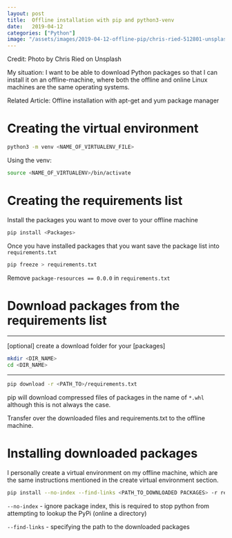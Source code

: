 ```yaml
---
layout: post
title:  Offline installation with pip and python3-venv
date:   2019-04-12 
categories: ["Python"]
image: "/assets/images/2019-04-12-offline-pip/chris-ried-512801-unsplash.png"
---
```

Credit: Photo by Chris Ried on Unsplash

My situation:
I want to be able to download Python packages so that I can install it on an offline-machine, where both the offline and online Linux machines are the same operating systems.

Related Article: Offline installation with apt-get and yum package manager

# Creating the virtual environment

```bash
python3 -m venv <NAME_OF_VIRTUALENV_FILE>
```

Using the venv:

```bash
source <NAME_OF_VIRTUALENV>/bin/activate
```

# Creating the requirements list

Install the packages you want to move over to your offline machine

```bash
pip install <Packages>
```

Once you have installed packages that you want save the package list into `requirements.txt`

```bash
pip freeze > requirements.txt
```

Remove `package-resources == 0.0.0` in `requirements.txt`

# Download packages from the requirements list

---

[optional] create a download folder for your [packages]

```bash
mkdir <DIR_NAME>
cd <DIR_NAME>
```

---

```bash
pip download -r <PATH_TO>/requirements.txt
```

pip will download compressed files of packages in the name of `*.whl` although this is not always the case.

Transfer over the downloaded files and requirements.txt to the offline machine.

# Installing downloaded packages

I personally create a virtual environment on my offline machine, which are the same instructions mentioned in the create virtual environment section.

```bash
pip install --no-index --find-links <PATH_TO_DOWNLOADED PACKAGES> -r requirements.txt
```

`--no-index` - ignore package index, this is required to stop python from attempting to lookup the PyPi (online a directory)

`--find-links` - specifying the path to the downloaded packages